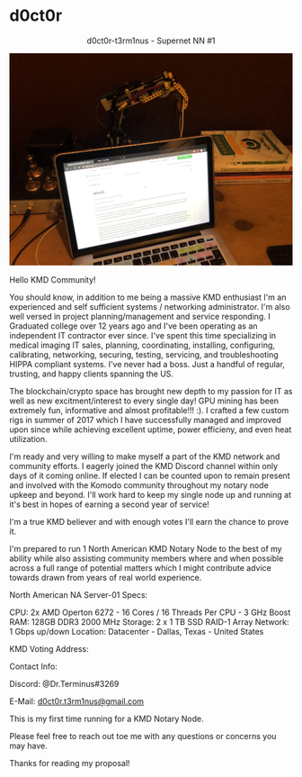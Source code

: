 # d0ct0r
<center>d0ct0r-t3rm1nus - Supernet NN #1</center>

![alt text](https://github.com/d0ct0r-t3rm1nus/d0ct0r/blob/master/d0ct0r-01.jpg)

Hello KMD Community!

You should know, in addition to me being a massive KMD enthusiast I'm an experienced and self sufficient systems / networking administrator. I'm also well versed in project planning/management and service responding. I Graduated college over 12 years ago and I've been operating as an independent IT contractor ever since. I've spent this time specializing in medical imaging IT sales, planning, coordinating, installing, configuring, calibrating, networking, securing, testing, servicing, and troubleshooting HIPPA compliant systems. I've never had a boss. Just a handful of regular, trusting, and happy clients spanning the US.

The blockchain/crypto space has brought new depth to my passion for IT as well as new excitment/interest to every single day! GPU mining has been extremely fun, informative and almost profitable!!! :). I crafted a few custom rigs in summer of 2017 which I have successfully managed and improved upon since while achieving excellent uptime, power efficieny, and even heat utilization.

I'm ready and very willing to make myself a part of the KMD network and community efforts. I eagerly joined the KMD Discord channel within only days of it coming online. If elected I can be counted upon to remain present and involved with the Komodo community throughout my notary node upkeep and beyond. I'll work hard to keep my single node up and running at it's best in hopes of earning a second year of service!

I'm a true KMD believer and with enough votes I'll earn the chance to prove it.

I'm prepared to run 1 North American KMD Notary Node to the best of my ability while also assisting community members where and when possible across a full range of potential matters which I might contribute advice towards drawn from years of real world experience.


North American NA Server-01 Specs:

CPU: 2x AMD Operton 6272 - 16 Cores / 16 Threads Per CPU - 3 GHz Boost
RAM: 128GB DDR3 2000 MHz
Storage: 2 x 1 TB SSD RAID-1 Array
Network: 1 Gbps up/down
Location:	Datacenter - Dallas, Texas - United States

KMD Voting Address:


Contact Info:

Discord: @Dr.Terminus#3269

E-Mail: d0ct0r.t3rm1nus@gmail.com

This is my first time running for a KMD Notary Node.

Please feel free to reach out toe me with any questions or concerns you may have.

Thanks for reading my proposal!
